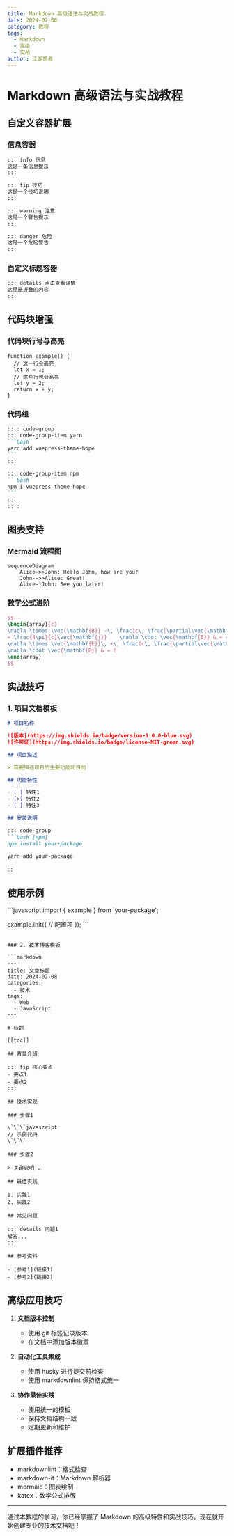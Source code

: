 ```yaml
---
title: Markdown 高级语法与实战教程
date: 2024-02-08
category: 教程
tags:
  - Markdown
  - 高级
  - 实战
author: 江湖笔者
---
```


# Markdown 高级语法与实战教程

## 自定义容器扩展

### 信息容器

```markdown
::: info 信息
这是一条信息提示
:::

::: tip 技巧
这是一个技巧说明
:::

::: warning 注意
这是一个警告提示
:::

::: danger 危险
这是一个危险警告
:::
```

### 自定义标题容器

```markdown
::: details 点击查看详情
这里是折叠的内容
:::
```

## 代码块增强

### 代码块行号与高亮

```js{2,4-6}
function example() {
  // 这一行会高亮
  let x = 1;
  // 这些行也会高亮
  let y = 2;
  return x + y;
}
```

### 代码组

~~~markdown
:::: code-group
::: code-group-item yarn
```bash
yarn add vuepress-theme-hope
```
:::

::: code-group-item npm
```bash
npm i vuepress-theme-hope
```
:::
::::
~~~

## 图表支持

### Mermaid 流程图

```mermaid
sequenceDiagram
    Alice->>John: Hello John, how are you?
    John-->>Alice: Great!
    Alice-)John: See you later!
```

### 数学公式进阶

```latex
$$
\begin{array}{c}
\nabla \times \vec{\mathbf{B}} -\, \frac1c\, \frac{\partial\vec{\mathbf{E}}}{\partial t} &
= \frac{4\pi}{c}\vec{\mathbf{j}}    \nabla \cdot \vec{\mathbf{E}} & = 4 \pi \rho \\
\nabla \times \vec{\mathbf{E}}\, +\, \frac1c\, \frac{\partial\vec{\mathbf{B}}}{\partial t} & = \vec{\mathbf{0}} \\
\nabla \cdot \vec{\mathbf{B}} & = 0
\end{array}
$$
```

## 实战技巧

### 1. 项目文档模板

```markdown
# 项目名称

![版本](https://img.shields.io/badge/version-1.0.0-blue.svg)
![许可证](https://img.shields.io/badge/license-MIT-green.svg)

## 项目描述

> 简要描述项目的主要功能和目的

## 功能特性

- [ ] 特性1
- [x] 特性2
- [ ] 特性3

## 安装说明

::: code-group
```bash [npm]
npm install your-package
```

```bash [yarn]
yarn add your-package
```
:::

## 使用示例

\`\`\`javascript
import { example } from 'your-package';

example.init({
  // 配置项
});
\`\`\`
```

### 2. 技术博客模板

```markdown
---
title: 文章标题
date: 2024-02-08
categories:
  - 技术
tags:
  - Web
  - JavaScript
---

# 标题

[[toc]]

## 背景介绍

::: tip 核心要点
- 要点1
- 要点2
:::

## 技术实现

### 步骤1

\`\`\`javascript
// 示例代码
\`\`\`

### 步骤2

> 关键说明...

## 最佳实践

1. 实践1
2. 实践2

## 常见问题

::: details 问题1
解答...
:::

## 参考资料

- [参考1](链接1)
- [参考2](链接2)
```

## 高级应用技巧

1. **文档版本控制**
   - 使用 git 标签记录版本
   - 在文档中添加版本徽章

2. **自动化工具集成**
   - 使用 husky 进行提交前检查
   - 使用 markdownlint 保持格式统一

3. **协作最佳实践**
   - 使用统一的模板
   - 保持文档结构一致
   - 定期更新和维护

## 扩展插件推荐

- markdownlint：格式检查
- markdown-it：Markdown 解析器
- mermaid：图表绘制
- katex：数学公式排版

---

通过本教程的学习，你已经掌握了 Markdown 的高级特性和实战技巧。现在就开始创建专业的技术文档吧！